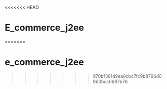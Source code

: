 <<<<<<< HEAD
# E_commerce_j2ee
=======
# e_commerce_j2ee
>>>>>>> 970bf381d9ea8cbc7fc9b8796d09b0bcc0687b76
